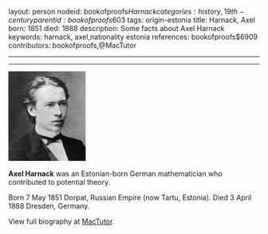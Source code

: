 layout: person
nodeid: bookofproofs$Harnack
categories: history,19th-century
parentid: bookofproofs$603
tags: origin-estonia
title: Harnack, Axel
born: 1851
died: 1888
description: Some facts about Axel Harnack
keywords: harnack, axel,nationality estonia
references: bookofproofs$6909
contributors: bookofproofs,@MacTutor

---


---

![Harnack.jpg](https://github.com/bookofproofs/bookofproofs.github.io/blob/main/_sources/_assets/images/portraits/Harnack.jpg?raw=true)

**Axel Harnack** was an Estonian-born German mathematician who contributed to potential theory.

Born 7 May 1851 Dorpat, Russian Empire (now Tartu, Estonia). Died 3 April 1888 Dresden, Germany.


View full biography at [MacTutor](https://mathshistory.st-andrews.ac.uk/Biographies/Harnack/).